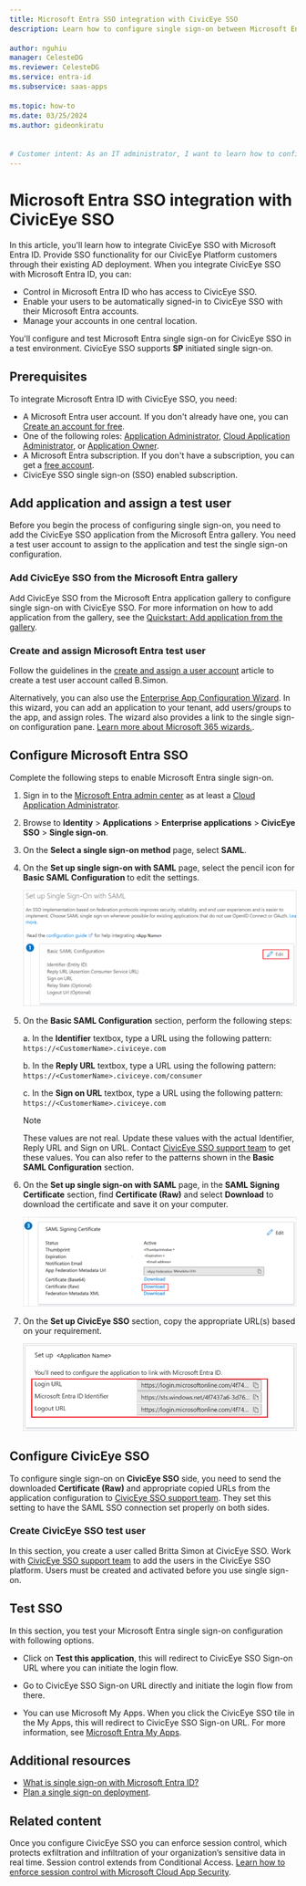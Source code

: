 ```yaml
---
title: Microsoft Entra SSO integration with CivicEye SSO
description: Learn how to configure single sign-on between Microsoft Entra ID and CivicEye SSO.

author: nguhiu
manager: CelesteDG
ms.reviewer: CelesteDG
ms.service: entra-id
ms.subservice: saas-apps

ms.topic: how-to
ms.date: 03/25/2024
ms.author: gideonkiratu


# Customer intent: As an IT administrator, I want to learn how to configure single sign-on between Microsoft Entra ID and CivicEye SSO so that I can control who has access to CivicEye SSO, enable automatic sign-in with Microsoft Entra accounts, and manage my accounts in one central location.
---
```


# Microsoft Entra SSO integration with CivicEye SSO

In this article, you'll learn how to integrate CivicEye SSO with Microsoft Entra ID. Provide SSO functionality for our CivicEye Platform customers through their existing AD deployment. When you integrate CivicEye SSO with Microsoft Entra ID, you can:

* Control in Microsoft Entra ID who has access to CivicEye SSO.
* Enable your users to be automatically signed-in to CivicEye SSO with their Microsoft Entra accounts.
* Manage your accounts in one central location.

You'll configure and test Microsoft Entra single sign-on for CivicEye SSO in a test environment. CivicEye SSO supports **SP** initiated single sign-on.

## Prerequisites

To integrate Microsoft Entra ID with CivicEye SSO, you need:

* A Microsoft Entra user account. If you don't already have one, you can [Create an account for free](https://azure.microsoft.com/free/?WT.mc_id=A261C142F).
* One of the following roles: [Application Administrator](/entra/identity/role-based-access-control/permissions-reference#application-administrator), [Cloud Application Administrator](/entra/identity/role-based-access-control/permissions-reference#cloud-application-administrator), or [Application Owner](/entra/fundamentals/users-default-permissions#owned-enterprise-applications).
* A Microsoft Entra subscription. If you don't have a subscription, you can get a [free account](https://azure.microsoft.com/free/).
* CivicEye SSO single sign-on (SSO) enabled subscription.

## Add application and assign a test user

Before you begin the process of configuring single sign-on, you need to add the CivicEye SSO application from the Microsoft Entra gallery. You need a test user account to assign to the application and test the single sign-on configuration.

<a name='add-civiceye-sso-from-the-azure-ad-gallery'></a>

### Add CivicEye SSO from the Microsoft Entra gallery

Add CivicEye SSO from the Microsoft Entra application gallery to configure single sign-on with CivicEye SSO. For more information on how to add application from the gallery, see the [Quickstart: Add application from the gallery](~/identity/enterprise-apps/add-application-portal.md).

<a name='create-and-assign-azure-ad-test-user'></a>

### Create and assign Microsoft Entra test user

Follow the guidelines in the [create and assign a user account](~/identity/enterprise-apps/add-application-portal-assign-users.md) article to create a test user account called B.Simon.

Alternatively, you can also use the [Enterprise App Configuration Wizard](https://portal.office.com/AdminPortal/home?Q=Docs#/azureadappintegration). In this wizard, you can add an application to your tenant, add users/groups to the app, and assign roles. The wizard also provides a link to the single sign-on configuration pane. [Learn more about Microsoft 365 wizards.](/microsoft-365/admin/misc/azure-ad-setup-guides). 

<a name='configure-azure-ad-sso'></a>

## Configure Microsoft Entra SSO

Complete the following steps to enable Microsoft Entra single sign-on.

1. Sign in to the [Microsoft Entra admin center](https://entra.microsoft.com) as at least a [Cloud Application Administrator](~/identity/role-based-access-control/permissions-reference.md#cloud-application-administrator).
1. Browse to **Identity** > **Applications** > **Enterprise applications** > **CivicEye SSO** > **Single sign-on**.
1. On the **Select a single sign-on method** page, select **SAML**.
1. On the **Set up single sign-on with SAML** page, select the pencil icon for **Basic SAML Configuration** to edit the settings.

   ![Screenshot shows how to edit Basic SAML Configuration.](common/edit-urls.png "Basic Configuration")

1. On the **Basic SAML Configuration** section, perform the following steps:

	a. In the **Identifier** textbox, type a URL using the following pattern:
	`https://<CustomerName>.civiceye.com`

	b. In the **Reply URL** textbox, type a URL using the following pattern:
	`https://<CustomerName>.civiceye.com/consumer`

	c. In the **Sign on URL** textbox, type a URL using the following pattern:
	`https://<CustomerName>.civiceye.com`

	> [!Note]
	> These values are not real. Update these values with the actual Identifier, Reply URL and Sign on URL. Contact [CivicEye SSO support team](mailto:help@civiceye.com) to get these values. You can also refer to the patterns shown in the **Basic SAML Configuration** section.

1. On the **Set up single sign-on with SAML** page, in the **SAML Signing Certificate** section, find **Certificate (Raw)** and select **Download** to download the certificate and save it on your computer.

    ![Screenshot shows the Certificate download link.](common/certificateraw.png "Certificate")

1. On the **Set up CivicEye SSO** section, copy the appropriate URL(s) based on your requirement.

	![Screenshot shows to copy configuration appropriate URL.](common/copy-configuration-urls.png "Metadata")

## Configure CivicEye SSO

To configure single sign-on on **CivicEye SSO** side, you need to send the downloaded **Certificate (Raw)** and appropriate copied URLs from the application configuration to [CivicEye SSO support team](mailto:help@civiceye.com). They set this setting to have the SAML SSO connection set properly on both sides.

### Create CivicEye SSO test user

In this section, you create a user called Britta Simon at CivicEye SSO. Work with [CivicEye SSO support team](mailto:help@civiceye.com) to add the users in the CivicEye SSO platform. Users must be created and activated before you use single sign-on.

## Test SSO 

In this section, you test your Microsoft Entra single sign-on configuration with following options. 

* Click on **Test this application**, this will redirect to CivicEye SSO Sign-on URL where you can initiate the login flow. 

* Go to CivicEye SSO Sign-on URL directly and initiate the login flow from there.

* You can use Microsoft My Apps. When you click the CivicEye SSO tile in the My Apps, this will redirect to CivicEye SSO Sign-on URL. For more information, see [Microsoft Entra My Apps](/azure/active-directory/manage-apps/end-user-experiences#azure-ad-my-apps).

## Additional resources

* [What is single sign-on with Microsoft Entra ID?](~/identity/enterprise-apps/what-is-single-sign-on.md)
* [Plan a single sign-on deployment](~/identity/enterprise-apps/plan-sso-deployment.md).

## Related content

Once you configure CivicEye SSO you can enforce session control, which protects exfiltration and infiltration of your organization’s sensitive data in real time. Session control extends from Conditional Access. [Learn how to enforce session control with Microsoft Cloud App Security](/cloud-app-security/proxy-deployment-aad).
